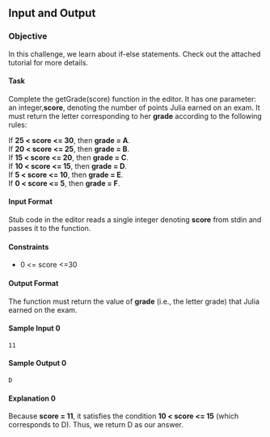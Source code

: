 ## Input and Output
### Objective
In this challenge, we learn about if-else statements. Check out the attached tutorial for more details.

#### Task

Complete the getGrade(score) function in the editor. It has one parameter: an integer,**score**, denoting the number of points Julia earned on an exam. It must return the letter corresponding to her **grade** according to the following rules:

If **25 < score <= 30**, then **grade = A**.</br>
If **20 < score <= 25**, then **grade = B**.</br>
If **15 < score <= 20**, then **grade = C**.</br>
If **10 < score <= 15**, then **grade = D**.</br>
If **5 < score <= 10**, then **grade = E**.</br>
If **0 < score <= 5**, then **grade = F**.
#### Input Format

Stub code in the editor reads a single integer denoting **score** from stdin and passes it to the function.

#### Constraints
* 0 <= score <=30
#### Output Format

The function must return the value of **grade** (i.e., the letter grade) that Julia earned on the exam.

#### Sample Input 0

    11
#### Sample Output 0

    D
#### Explanation 0

Because **score = 11**, it satisfies the condition **10 < score <= 15** (which corresponds to D). Thus, we return D as our answer.
